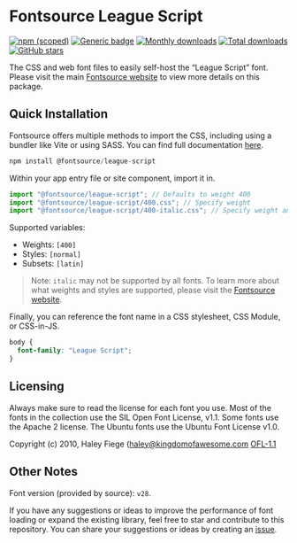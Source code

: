 # Fontsource League Script

[![npm (scoped)](https://img.shields.io/npm/v/@fontsource/league-script?color=brightgreen)](https://www.npmjs.com/package/@fontsource/league-script) [![Generic badge](https://img.shields.io/badge/fontsource-passing-brightgreen)](https://github.com/fontsource/fontsource) [![Monthly downloads](https://badgen.net/npm/dm/@fontsource/league-script)](https://github.com/fontsource/fontsource) [![Total downloads](https://badgen.net/npm/dt/@fontsource/league-script)](https://github.com/fontsource/fontsource) [![GitHub stars](https://img.shields.io/github/stars/fontsource/fontsource.svg?style=social&label=Star)](https://github.com/fontsource/fontsource/stargazers)

The CSS and web font files to easily self-host the “League Script” font. Please visit the main [Fontsource website](https://fontsource.org/fonts/league-script) to view more details on this package.

## Quick Installation

Fontsource offers multiple methods to import the CSS, including using a bundler like Vite or using SASS. You can find full documentation [here](https://fontsource.org/docs/getting-started/introduction).

```javascript
npm install @fontsource/league-script
```

Within your app entry file or site component, import it in.

```javascript
import "@fontsource/league-script"; // Defaults to weight 400
import "@fontsource/league-script/400.css"; // Specify weight
import "@fontsource/league-script/400-italic.css"; // Specify weight and style
```

Supported variables:
- Weights: `[400]`
- Styles: `[normal]`
- Subsets: `[latin]`

> Note: `italic` may not be supported by all fonts. To learn more about what weights and styles are supported, please visit the [Fontsource website](https://fontsource.org/fonts/league-script).

Finally, you can reference the font name in a CSS stylesheet, CSS Module, or CSS-in-JS.

```css
body {
  font-family: "League Script";
}
```

## Licensing
Always make sure to read the license for each font you use. Most of the fonts in the collection use the SIL Open Font License, v1.1. Some fonts use the Apache 2 license. The Ubuntu fonts use the Ubuntu Font License v1.0.

Copyright (c) 2010, Haley Fiege (haley@kingdomofawesome.com
[OFL-1.1](http://scripts.sil.org/OFL)

## Other Notes
Font version (provided by source): `v28`.

If you have any suggestions or ideas to improve the performance of font loading or expand the existing library, feel free to star and contribute to this repository. You can share your suggestions or ideas by creating an [issue](https://github.com/fontsource/fontsource/issues).